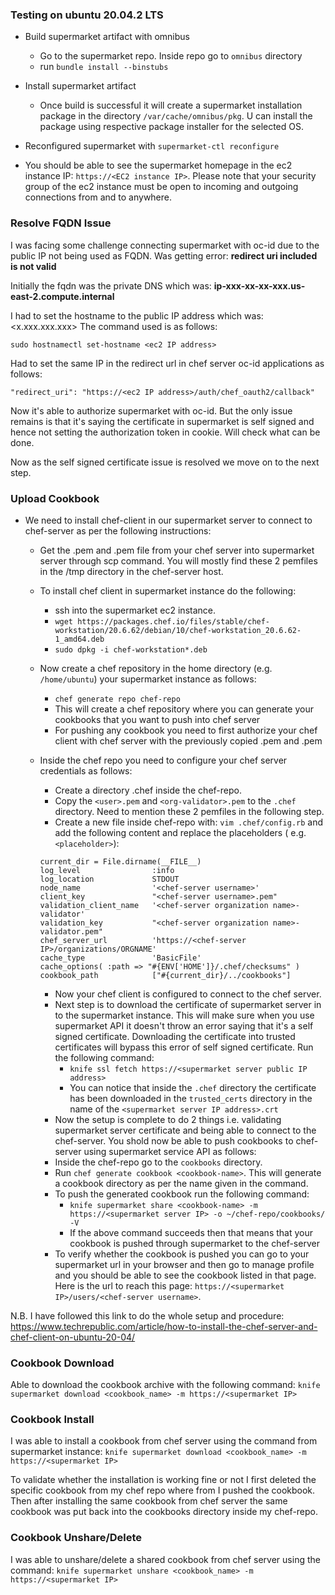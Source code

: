### Testing on ubuntu 20.04.2 LTS

- Build supermarket artifact with omnibus
  - Go to the supermarket repo. Inside repo go to `omnibus` directory
  - run `bundle install --binstubs`

- Install supermarket artifact
  - Once build is successful it will create a supermarket installation package in the directory `/var/cache/omnibus/pkg`.
    U can install the package using respective package installer for the selected OS.

- Reconfigured supermarket with `supermarket-ctl reconfigure`

- You should be able to see the supermarket homepage in the ec2 instance IP: `https://<EC2 instance IP>`.
  Please note that your security group of the ec2 instance must be open to incoming and outgoing connections from and to anywhere.
  
### Resolve FQDN Issue

I was facing some challenge connecting supermarket with oc-id due to the public IP not being used as FQDN. Was getting error: **redirect uri included is not valid**

Initially the fqdn was the private DNS which was: **ip-xxx-xx-xx-xxx.us-east-2.compute.internal**

I had to set the hostname to the public IP address which was: <x.xxx.xxx.xxx>
The command used is as follows:
```
sudo hostnamectl set-hostname <ec2 IP address>
```

Had to set the same IP in the redirect url in chef server oc-id applications as follows:
```
"redirect_uri": "https://<ec2 IP address>/auth/chef_oauth2/callback"
```

Now it's able to authorize supermarket with oc-id. But the only issue remains is that it's saying the certificate in supermarket is self signed and hence not setting the authorization token in cookie. Will check what can be done.

Now as the self signed certificate issue is resolved we move on to the next step.

### Upload Cookbook

- We need to install chef-client in our supermarket server to connect to chef-server as per the following instructions:

  - Get the <user>.pem and <org-validator>.pem file from your chef server into supermarket server through scp command. You will mostly find these 2 pemfiles in the /tmp directory in the chef-server host.
  - To install chef client in supermarket instance do the following:
    - ssh into the supermarket ec2 instance.
    - ```wget https://packages.chef.io/files/stable/chef-workstation/20.6.62/debian/10/chef-workstation_20.6.62-1_amd64.deb```
    - ```sudo dpkg -i chef-workstation*.deb```
  - Now create a chef repository in the home directory (e.g. `/home/ubuntu`) your supermarket instance as follows:
    - `chef generate repo chef-repo`
    - This will create a chef repository where you can generate your cookbooks that you want to push into chef server
    - For pushing any cookbook you need to first authorize your chef client with chef server with the previously copied <user>.pem and <org-validator>.pem
  - Inside the chef repo you need to configure your chef server credentials as follows:
    - Create a directory .chef inside the chef-repo.
    - Copy the `<user>.pem` and `<org-validator>.pem` to the `.chef` directory. Need to mention these 2 pemfiles in the following step.
    - Create a new file inside chef-repo with: ```vim .chef/config.rb``` and add the following content and replace the placeholders ( e.g. `<placeholder>`): 

    ```
    current_dir = File.dirname(__FILE__)
    log_level                :info
    log_location             STDOUT
    node_name                '<chef-server username>'
    client_key               "<chef-server username>.pem"
    validation_client_name   '<chef-server organization name>-validator'
    validation_key           "<chef-server organization name>-validator.pem"
    chef_server_url          'https://<chef-server IP>/organizations/ORGNAME'
    cache_type               'BasicFile'
    cache_options( :path => "#{ENV['HOME']}/.chef/checksums" )
    cookbook_path            ["#{current_dir}/../cookbooks"]
    ```
    - Now your chef client is configured to connect to the chef server.
    - Next step is to download the certificate of supermarket server in to the supermarket instance. This will make sure when you use supermarket API it doesn't throw an error saying that it's a self signed certificate. Downloading the certificate into trusted certificates will bypass this error of self signed certificate. Run the following command:
      - `knife ssl fetch https://<supermarket server public IP address>`
      - You can notice that inside the `.chef` directory the certificate has been downloaded in the `trusted_certs` directory in the name of the `<supermarket server IP address>.crt`
    - Now the setup is complete to do 2 things i.e. validating supermarket server certificate and being able to connect to the chef-server. You shold now be able to push cookbooks to chef-server using supermarket service API as follows:
    - Inside the chef-repo go to the `cookbooks` directory.
    - Run `chef generate cookbook <cookbook-name>`. This will generate a cookbook directory as per the name given in the command.
    - To push the generated cookbook run the following command:
      - `knife supermarket share <cookbook-name> -m https://<supermarket server IP> -o ~/chef-repo/cookbooks/ -V`
      - If the above command succeeds then that means that your cookbook is pushed through supermarket to the chef-server
    - To verify whether the cookbook is pushed you can go to your supermarket url in your browser and then go to manage profile and you should be able to see the cookbook listed in that page. Here is the url to reach this page: `https://<supermarket IP>/users/<chef-server username>`.

N.B. I have followed this link to do the whole setup and procedure: https://www.techrepublic.com/article/how-to-install-the-chef-server-and-chef-client-on-ubuntu-20-04/


### Cookbook Download
Able to download the cookbook archive with the following command:
`knife supermarket download <cookbook_name> -m https://<supermarket IP>`


### Cookbook Install
I was able to install a cookbook from chef server using the command from supermarket instance:
`knife supermarket download <cookbook_name> -m https://<supermarket IP>`

To validate whether the installation is working fine or not I first deleted the specific cookbook from my chef repo where from I pushed the cookbook.
Then after installing the same cookbook from chef server the same cookbook was put back into the cookbooks directory inside my chef-repo.


### Cookbook Unshare/Delete

I was able to unshare/delete a shared cookbook from chef server using the command:
`knife supermarket unshare <cookbook_name> -m https://<supermarket IP>`

